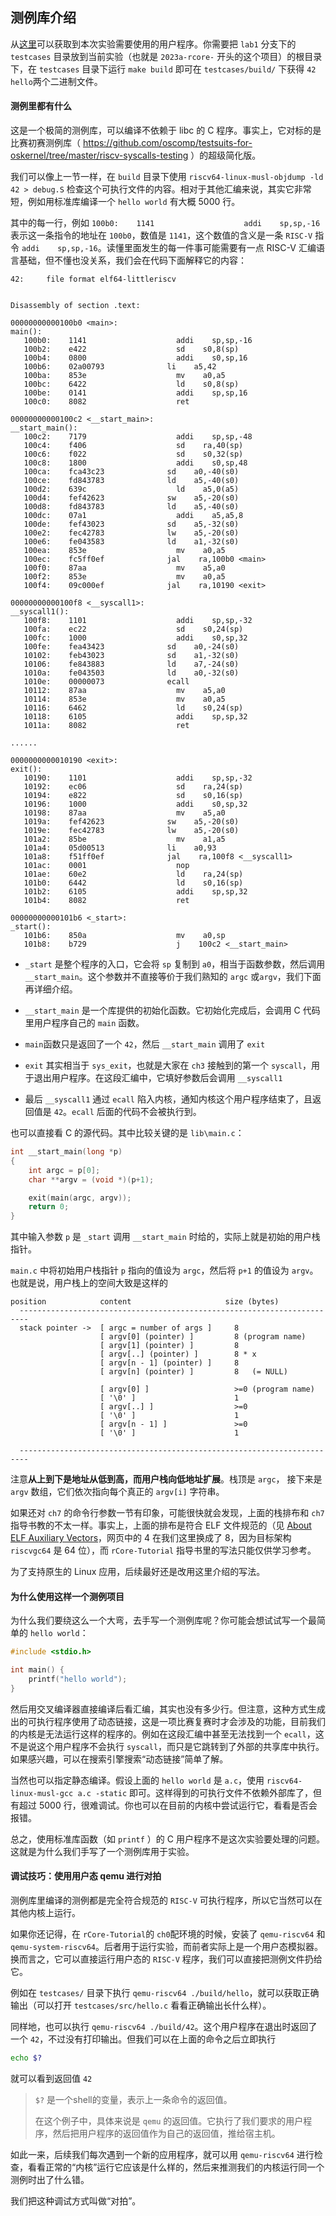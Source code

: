 ## 测例库介绍

从[这里](https://github.com/LearningOS/2023a-stage3-proj2/tree/lab1)可以获取到本次实验需要使用的用户程序。你需要把 `lab1` 分支下的 `testcases` 目录放到当前实验（也就是 `2023a-rcore-` 开头的这个项目）的根目录下，在 `testcases` 目录下运行 `make build` 即可在 `testcases/build/` 下获得 `42` `hello`两个二进制文件。

#### 测例里都有什么

这是一个极简的测例库，可以编译不依赖于 libc 的 C 程序。事实上，它对标的是比赛初赛测例库（ https://github.com/oscomp/testsuits-for-oskernel/tree/master/riscv-syscalls-testing ）的超级简化版。

我们可以像上一节一样，在 `build` 目录下使用 `riscv64-linux-musl-objdump -ld 42 > debug.S` 检查这个可执行文件的内容。相对于其他汇编来说，其实它非常短，例如用标准库编译一个 `hello world` 有大概 5000 行。

其中的每一行，例如 `100b0:    1141                    addi    sp,sp,-16` 表示这一条指令的地址在 `100b0`，数值是 `1141`，这个数值的含义是一条 `RISC-V` 指令 `addi    sp,sp,-16`。读懂里面发生的每一件事可能需要有一点 RISC-V 汇编语言基础，但不懂也没关系，我们会在代码下面解释它的内容：

```
42:     file format elf64-littleriscv


Disassembly of section .text:

00000000000100b0 <main>:
main():
   100b0:    1141                    addi    sp,sp,-16
   100b2:    e422                    sd    s0,8(sp)
   100b4:    0800                    addi    s0,sp,16
   100b6:    02a00793              li    a5,42
   100ba:    853e                    mv    a0,a5
   100bc:    6422                    ld    s0,8(sp)
   100be:    0141                    addi    sp,sp,16
   100c0:    8082                    ret

00000000000100c2 <__start_main>:
__start_main():
   100c2:    7179                    addi    sp,sp,-48
   100c4:    f406                    sd    ra,40(sp)
   100c6:    f022                    sd    s0,32(sp)
   100c8:    1800                    addi    s0,sp,48
   100ca:    fca43c23              sd    a0,-40(s0)
   100ce:    fd843783              ld    a5,-40(s0)
   100d2:    639c                    ld    a5,0(a5)
   100d4:    fef42623              sw    a5,-20(s0)
   100d8:    fd843783              ld    a5,-40(s0)
   100dc:    07a1                    addi    a5,a5,8
   100de:    fef43023              sd    a5,-32(s0)
   100e2:    fec42783              lw    a5,-20(s0)
   100e6:    fe043583              ld    a1,-32(s0)
   100ea:    853e                    mv    a0,a5
   100ec:    fc5ff0ef              jal    ra,100b0 <main>
   100f0:    87aa                    mv    a5,a0
   100f2:    853e                    mv    a0,a5
   100f4:    09c000ef              jal    ra,10190 <exit>

00000000000100f8 <__syscall1>:
__syscall1():
   100f8:    1101                    addi    sp,sp,-32
   100fa:    ec22                    sd    s0,24(sp)
   100fc:    1000                    addi    s0,sp,32
   100fe:    fea43423              sd    a0,-24(s0)
   10102:    feb43023              sd    a1,-32(s0)
   10106:    fe843883              ld    a7,-24(s0)
   1010a:    fe043503              ld    a0,-32(s0)
   1010e:    00000073              ecall
   10112:    87aa                    mv    a5,a0
   10114:    853e                    mv    a0,a5
   10116:    6462                    ld    s0,24(sp)
   10118:    6105                    addi    sp,sp,32
   1011a:    8082                    ret

......

0000000000010190 <exit>:
exit():
   10190:    1101                    addi    sp,sp,-32
   10192:    ec06                    sd    ra,24(sp)
   10194:    e822                    sd    s0,16(sp)
   10196:    1000                    addi    s0,sp,32
   10198:    87aa                    mv    a5,a0
   1019a:    fef42623              sw    a5,-20(s0)
   1019e:    fec42783              lw    a5,-20(s0)
   101a2:    85be                    mv    a1,a5
   101a4:    05d00513              li    a0,93
   101a8:    f51ff0ef              jal    ra,100f8 <__syscall1>
   101ac:    0001                    nop
   101ae:    60e2                    ld    ra,24(sp)
   101b0:    6442                    ld    s0,16(sp)
   101b2:    6105                    addi    sp,sp,32
   101b4:    8082                    ret

00000000000101b6 <_start>:
_start():
   101b6:    850a                    mv    a0,sp
   101b8:    b729                    j    100c2 <__start_main>
```

- `_start` 是整个程序的入口，它会将 `sp` 复制到 `a0`，相当于函数参数，然后调用 `__start_main`。这个参数并不直接等价于我们熟知的 `argc` 或`argv`，我们下面再详细介绍。

- `__start_main` 是一个库提供的初始化函数。它初始化完成后，会调用 C 代码里用户程序自己的 `main` 函数。

- `main`函数只是返回了一个 `42`，然后 `__start_main` 调用了 `exit`

- `exit` 其实相当于 `sys_exit`，也就是大家在 `ch3` 接触到的第一个 `syscall`，用于退出用户程序。在这段汇编中，它填好参数后会调用 `__syscall1`

- 最后 `__syscall1` 通过 `ecall` 陷入内核，通知内核这个用户程序结束了，且返回值是 `42`。`ecall` 后面的代码不会被执行到。

也可以直接看 C 的源代码。其中比较关键的是 `lib\main.c`：

```c
int __start_main(long *p)
{
    int argc = p[0];
    char **argv = (void *)(p+1);

    exit(main(argc, argv));
    return 0;
}
```

其中输入参数 `p` 是 `_start` 调用 `__start_main` 时给的，实际上就是初始的用户栈指针。

`main.c` 中将初始用户栈指针 `p` 指向的值设为 `argc`，然后将 `p+1` 的值设为 `argv`。也就是说，用户栈上的空间大致是这样的

```
position            content                     size (bytes)
  ------------------------------------------------------------------------
  stack pointer ->  [ argc = number of args ]     8
                    [ argv[0] (pointer) ]         8 (program name)
                    [ argv[1] (pointer) ]         8
                    [ argv[..] (pointer) ]        8 * x
                    [ argv[n - 1] (pointer) ]     8
                    [ argv[n] (pointer) ]         8   (= NULL)

                    [ argv[0] ]                   >=0 (program name)
                    [ '\0' ]                      1
                    [ argv[..] ]                  >=0
                    [ '\0' ]                      1
                    [ argv[n - 1] ]               >=0
                    [ '\0' ]                      1

  ------------------------------------------------------------------------
```

注意**从上到下是地址从低到高，而用户栈向低地址扩展**。栈顶是 `argc`， 接下来是 `argv` 数组，它们依次指向每个真正的 `argv[i]` 字符串。

如果还对 `ch7` 的命令行参数一节有印象，可能很快就会发现，上面的栈排布和 `ch7` 指导书教的不太一样。事实上，上面的排布是符合 ELF 文件规范的（见 [About ELF Auxiliary Vectors](https://articles.manugarg.com/aboutelfauxiliaryvectors.html)，网页中的 4 在我们这里换成了 8，因为目标架构 `riscvgc64` 是 64 位），而 `rCore-Tutorial` 指导书里的写法只能仅供学习参考。

为了支持原生的 Linux 应用，后续最好还是改用这里介绍的写法。

#### 为什么使用这样一个测例项目

为什么我们要绕这么一个大弯，去手写一个测例库呢？你可能会想试试写一个最简单的 `hello world`：

```c
#include <stdio.h>

int main() {
    printf("hello world");
}
```

然后用交叉编译器直接编译后看汇编，其实也没有多少行。但注意，这种方式生成出的可执行程序使用了动态链接，这是一项比赛复赛时才会涉及的功能，目前我们的内核是无法运行这样的程序的。例如在这段汇编中甚至无法找到一个 `ecall`，这不是说这个用户程序不会执行 `syscall`，而只是它跳转到了外部的共享库中执行。如果感兴趣，可以在搜索引擎搜索“动态链接”简单了解。

当然也可以指定静态编译。假设上面的 `hello world` 是 `a.c`，使用 `riscv64-linux-musl-gcc a.c -static` 即可。这样得到的可执行文件不依赖外部库了，但有超过 5000 行，很难调试。你也可以在目前的内核中尝试运行它，看看是否会报错。

总之，使用标准库函数（如 `printf` ）的 C 用户程序不是这次实验要处理的问题。这就是为什么我们手写了一个测例库用于实验。

#### 调试技巧：使用用户态 qemu 进行对拍

测例库里编译的测例都是完全符合规范的 `RISC-V` 可执行程序，所以它当然可以在其他内核上运行。

如果你还记得，在 `rCore-Tutorial`的 `ch0`配环境的时候，安装了 `qemu-riscv64` 和 `qemu-system-riscv64`。后者用于运行实验，而前者实际上是一个用户态模拟器。换而言之，它可以直接运行用户态的 `RISC-V` 程序，我们可以直接把测例文件扔给它。

例如在 `testcases/` 目录下执行 `qemu-riscv64 ./build/hello`，就可以获取正确输出（可以打开 `testcases/src/hello.c` 看看正确输出长什么样）。

同样地，也可以执行 `qemu-riscv64 ./build/42`。这个用户程序在退出时返回了一个 `42`，不过没有打印输出。但我们可以在上面的命令之后立即执行

```bash
echo $?
```

就可以看到返回值 `42`

> `$?` 是一个shell的变量，表示上一条命令的返回值。
> 
> 在这个例子中，具体来说是 `qemu` 的返回值。它执行了我们要求的用户程序，然后把用户程序的返回值作为自己的返回值，推给宿主机。

如此一来，后续我们每次遇到一个新的应用程序，就可以用 `qemu-riscv64` 进行检查，看看正常的“内核”运行它应该是什么样的，然后来推测我们的内核运行同一个测例时出了什么错。

我们把这种调试方式叫做“对拍”。
